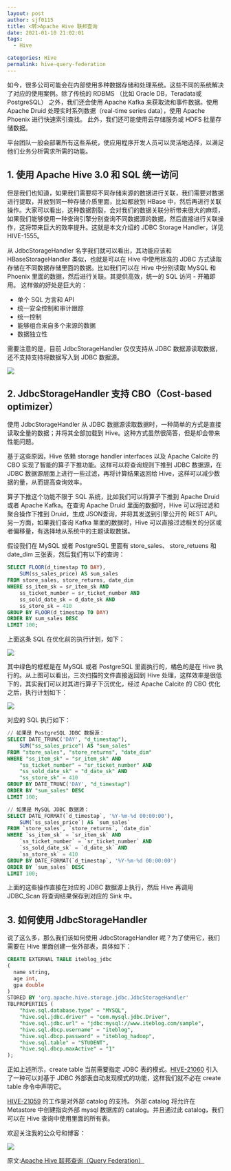 ```yaml
---
layout: post
author: sjf0115
title: <转>Apache Hive 联邦查询
date: 2021-01-10 21:02:01
tags:
  - Hive

categories: Hive
permalink: hive-query-federation
---
```


如今，很多公司可能会在内部使用多种数据存储和处理系统。这些不同的系统解决了对应的使用案例。除了传统的 RDBMS （比如 Oracle DB，Teradata或PostgreSQL） 之外，我们还会使用 Apache Kafka 来获取流和事件数据。使用 Apache Druid 处理实时系列数据（real-time series data），使用 Apache Phoenix 进行快速索引查找。 此外，我们还可能使用云存储服务或 HDFS 批量存储数据。

平台团队一般会部署所有这些系统，使应用程序开发人员可以灵活地选择，以满足他们业务分析需求所需的功能。

## 1. 使用 Apache Hive 3.0 和 SQL 统一访问

但是我们也知道，如果我们需要将不同存储来源的数据进行关联，我们需要对数据进行提取，并放到同一种存储介质里面，比如都放到 HBase 中，然后再进行关联操作。大家可以看出，这种数据割裂，会对我们的数据关联分析带来很大的麻烦，如果我们能够使用一种查询引擎分别查询不同数据源的数据，然后直接进行关联操作，这将带来巨大的效率提升。这就是本文介绍的 JDBC Storage Handler，详见 HIVE-1555。

从 JdbcStorageHandler 名字我们就可以看出，其功能应该和 HBaseStorageHandler 类似，也就是可以在 Hive 中使用标准的 JDBC 方式读取存储在不同数据存储里面的数据。比如我们可以在 Hive 中分别读取 MySQL 和 Phoenix 里面的数据，然后进行关联。其提供高效，统一的 SQL 访问 - 开箱即用。 这样做的好处是巨大的：
- 单个 SQL 方言和 API
- 统一安全控制和审计跟踪
- 统一控制
- 能够组合来自多个来源的数据
- 数据独立性

需要注意的是，目前 JdbcStorageHandler 仅仅支持从 JDBC 数据源读取数据，还不支持支持将数据写入到 JDBC 数据源。

![](https://github.com/sjf0115/ImageBucket/blob/main/Hive/hive-query-federation-1.jpg?raw=true)

## 2. JdbcStorageHandler 支持 CBO（Cost-based optimizer）

使用 JdbcStorageHandler 从 JDBC 数据源读取数据时，一种简单的方式是直接读取全量的数据；并将其全部加载到 Hive。这种方式虽然很简答，但是却会带来性能问题。

基于这些原因，Hive 依赖 storage handler interfaces 以及 Apache Calcite 的 CBO 实现了智能的算子下推功能。这样可以将查询规则下推到 JDBC 数据源，在 JDBC 数据源层面上进行一些过滤，再将计算结果返回给 Hive，这样可以减少数据的量，从而提高查询效率。

算子下推这个功能不限于 SQL 系统，比如我们可以将算子下推到 Apache Druid 或者 Apache Kafka。在查询 Apache Druid 里面的数据时，Hive 可以将过滤和聚合操作下推到 Druid，生成 JSON查询，并将其发送到引擎公开的 REST API。另一方面，如果我们查询 Kafka 里面的数据时，Hive 可以直接过滤相关的分区或者偏移量，有选择地从系统中的主题读取数据。

假设我们在 MySQL 或者 PostgreSQL 里面有 store_sales、 store_retuens 和 date_dim 三张表，然后我们有以下的查询：
```sql
SELECT FLOOR(d_timestap TO DAY),
    SUM(ss_sales_price) AS sum_sales
FROM store_sales, store_returns, date_dim
WHERE ss_item_sk = sr_item_sk AND
    ss_ticket_number = sr_ticket_number AND
    ss_sold_date_sk = d_date_sk AND
    ss_store_sk = 410
GROUP BY FLOOR(d_timestap TO DAY)
ORDER BY sum_sales DESC
LIMIT 100;
```
上面这条 SQL 在优化前的执行计划，如下：

![](https://github.com/sjf0115/ImageBucket/blob/main/Hive/hive-query-federation-2.jpg?raw=true)

其中绿色的框框是在 MySQL 或者 PostgreSQL 里面执行的，橘色的是在 Hive 执行的。从上图可以看出，三次扫描的文件直接返回到 Hive 处理，这样效率是很低下的，其实我们可以对其进行算子下沉优化，经过 Apache Calcite 的 CBO 优化之后，执行计划如下：

![](https://github.com/sjf0115/ImageBucket/blob/main/Hive/hive-query-federation-3.jpg?raw=true)

对应的 SQL 执行如下：
```sql
// 如果是 PostgreSQL JDBC 数据源：
SELECT DATE_TRUNC('DAY', "d_timestap"),
    SUM("ss_sales_price") AS "sum_sales"
FROM "store_sales", "store_returns", "date_dim"
WHERE "ss_item_sk" = "sr_item_sk" AND
    "ss_ticket_number" = "sr_ticket_number" AND
    "ss_sold_date_sk" = "d_date_sk" AND
    "ss_store_sk" = 410
GROUP BY DATE_TRUNC('DAY', "d_timestap")
ORDER BY "sum_sales" DESC
LIMIT 100;

// 如果是 MySQL JDBC 数据源：
SELECT DATE_FORMAT(`d_timestap`, '%Y-%m-%d 00:00:00'),
    SUM(`ss_sales_price`) AS `sum_sales`
FROM `store_sales`, `store_returns`, `date_dim`
WHERE `ss_item_sk` = `sr_item_sk` AND
    `ss_ticket_number` = `sr_ticket_number` AND
    `ss_sold_date_sk` = `d_date_sk` AND
    `ss_store_sk` = 410
GROUP BY DATE_FORMAT(`d_timestap`, '%Y-%m-%d 00:00:00')
ORDER BY `sum_sales` DESC
LIMIT 100;
```
上面的这些操作直接在对应的 JDBC 数据源上执行，然后 Hive 再调用 JDBC_Scan 将查询结果保存到对应的 Sink 中。

## 3. 如何使用 JdbcStorageHandler

说了这么多，那么我们该如何使用 JdbcStorageHandler 呢？为了使用它，我们需要在 Hive 里面创建一张外部表，具体如下：
```sql
CREATE EXTERNAL TABLE iteblog_jdbc
(
  name string,
  age int,
  gpa double
)
STORED BY 'org.apache.hive.storage.jdbc.JdbcStorageHandler'
TBLPROPERTIES (
    "hive.sql.database.type" = "MYSQL",
    "hive.sql.jdbc.driver" = "com.mysql.jdbc.Driver",
    "hive.sql.jdbc.url" = "jdbc:mysql://www.iteblog.com/sample",
    "hive.sql.dbcp.username" = "iteblog",
    "hive.sql.dbcp.password" = "iteblog_hadoop",
    "hive.sql.table" = "STUDENT",
    "hive.sql.dbcp.maxActive" = "1"
);
```
正如上述所示，create table 当前需要指定 JDBC 表的模式。[HIVE-21060](https://issues.apache.org/jira/browse/HIVE-21060) 引入了一种可以对基于 JDBC 外部表自动发现模式的功能，这样我们就不必在 create table 命令中声明它。

[HIVE-21059](https://issues.apache.org/jira/browse/HIVE-21059) 的工作是对外部 catalog 的支持。 外部 catalog 将允许在 Metastore 中创建指向外部 mysql 数据库的 catalog。并且通过此 catalog，我们可以在 Hive 查询中使用里面的所有表。

欢迎关注我的公众号和博客：

![](https://github.com/sjf0115/PubLearnNotes/blob/master/image/Other/smartsi.jpg?raw=true)

原文:[Apache Hive 联邦查询（Query Federation）](https://www.iteblog.com/archives/2524.html)
